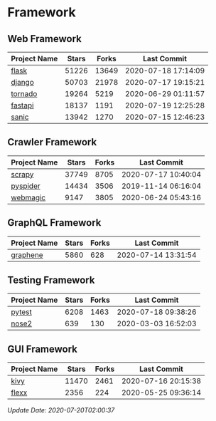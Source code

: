 # Framework

## Web Framework

| Project Name | Stars | Forks | Last Commit |
| ------------ | ----- | ----- | ----------- |
| [flask](https://github.com/pallets/flask) | 51226 | 13649 | 2020-07-18 17:14:09 |
| [django](https://github.com/django/django) | 50703 | 21978 | 2020-07-17 19:15:21 |
| [tornado](https://github.com/tornadoweb/tornado) | 19264 | 5219 | 2020-06-29 01:11:57 |
| [fastapi](https://github.com/tiangolo/fastapi) | 18137 | 1191 | 2020-07-19 12:25:28 |
| [sanic](https://github.com/huge-success/sanic) | 13942 | 1270 | 2020-07-15 12:46:23 |

## Crawler Framework

| Project Name | Stars | Forks | Last Commit |
| ------------ | ----- | ----- | ----------- |
| [scrapy](https://github.com/scrapy/scrapy) | 37749 | 8705 | 2020-07-17 10:40:04 |
| [pyspider](https://github.com/binux/pyspider) | 14434 | 3506 | 2019-11-14 06:16:04 |
| [webmagic](https://github.com/code4craft/webmagic) | 9147 | 3805 | 2020-06-24 05:43:16 |

## GraphQL Framework

| Project Name | Stars | Forks | Last Commit |
| ------------ | ----- | ----- | ----------- |
| [graphene](https://github.com/graphql-python/graphene) | 5860 | 628 | 2020-07-14 13:31:54 |

## Testing Framework

| Project Name | Stars | Forks | Last Commit |
| ------------ | ----- | ----- | ----------- |
| [pytest](https://github.com/pytest-dev/pytest) | 6208 | 1463 | 2020-07-18 09:38:26 |
| [nose2](https://github.com/nose-devs/nose2) | 639 | 130 | 2020-03-03 16:52:03 |

## GUI Framework

| Project Name | Stars | Forks | Last Commit |
| ------------ | ----- | ----- | ----------- |
| [kivy](https://github.com/kivy/kivy) | 11470 | 2461 | 2020-07-16 20:15:38 |
| [flexx](https://github.com/flexxui/flexx) | 2356 | 224 | 2020-05-25 09:36:14 |

*Update Date: 2020-07-20T02:00:37*